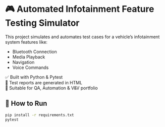 # 🎮 Automated Infotainment Feature Testing Simulator

This project simulates and automates test cases for a vehicle’s infotainment system features like:
- Bluetooth Connection
- Media Playback
- Navigation
- Voice Commands

✅ Built with Python & Pytest  
📄 Test reports are generated in HTML  
📌 Suitable for QA, Automation & V&V portfolio

## 🔧 How to Run

```bash
pip install -r requirements.txt
pytest